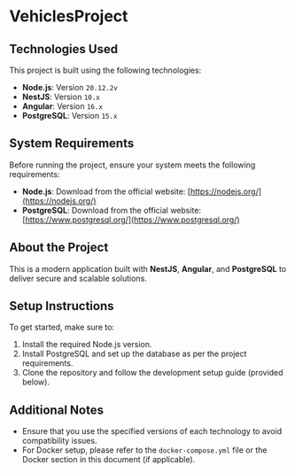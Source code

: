 # VehiclesProject

## Technologies Used

This project is built using the following technologies:

- **Node.js**: Version `20.12.2v`  
- **NestJS**: Version `10.x`  
- **Angular**: Version `16.x`  
- **PostgreSQL**: Version `15.x`  

## System Requirements
Before running the project, ensure your system meets the following requirements:

- **Node.js**: Download from the official website: [https://nodejs.org/](https://nodejs.org/)  
- **PostgreSQL**: Download from the official website: [https://www.postgresql.org/](https://www.postgresql.org/)

## About the Project

This is a modern application built with **NestJS**, **Angular**, and **PostgreSQL** to deliver secure and scalable solutions.  

## Setup Instructions

To get started, make sure to:

1. Install the required Node.js version.
2. Install PostgreSQL and set up the database as per the project requirements.
3. Clone the repository and follow the development setup guide (provided below).

## Additional Notes

- Ensure that you use the specified versions of each technology to avoid compatibility issues.
- For Docker setup, please refer to the `docker-compose.yml` file or the Docker section in this document (if applicable).
